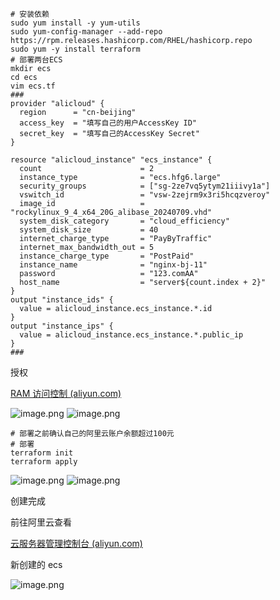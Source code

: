 
```shell
# 安装依赖
sudo yum install -y yum-utils
sudo yum-config-manager --add-repo https://rpm.releases.hashicorp.com/RHEL/hashicorp.repo
sudo yum -y install terraform
# 部署两台ECS
mkdir ecs
cd ecs
vim ecs.tf
###
provider "alicloud" {
  region      = "cn-beijing"
  access_key  = "填写自己的用户AccessKey ID"
  secret_key  = "填写自己的AccessKey Secret"
}

resource "alicloud_instance" "ecs_instance" {
  count                      = 2
  instance_type              = "ecs.hfg6.large"
  security_groups            = ["sg-2ze7vq5ytym21iiivy1a"]
  vswitch_id                 = "vsw-2zejrm9x3ri5hcqzveroy"
  image_id                   = "rockylinux_9_4_x64_20G_alibase_20240709.vhd"
  system_disk_category       = "cloud_efficiency"
  system_disk_size           = 40
  internet_charge_type       = "PayByTraffic"
  internet_max_bandwidth_out = 5
  instance_charge_type       = "PostPaid"
  instance_name              = "nginx-bj-11"
  password                   = "123.comAA"
  host_name                  = "server${count.index + 2}"
}
output "instance_ids" {
  value = alicloud_instance.ecs_instance.*.id
}
output "instance_ips" {
  value = alicloud_instance.ecs_instance.*.public_ip
}
###
```

授权

[RAM 访问控制 (aliyun.com)](https://ram.console.aliyun.com/users)

![image.png](https://gitee.com/zhaojiedong/img/raw/master/20240903180114.png)
![image.png](https://gitee.com/zhaojiedong/img/raw/master/20240903180156.png)

```shell
# 部署之前确认自己的阿里云账户余额超过100元
# 部署
terraform init
terraform apply
```

![image.png](https://gitee.com/zhaojiedong/img/raw/master/20240903180252.png)
![image.png](https://gitee.com/zhaojiedong/img/raw/master/20240903180301.png)

创建完成

前往阿里云查看

[云服务器管理控制台 (aliyun.com)](https://ecs.console.aliyun.com/home)

新创建的 ecs

![image.png](https://gitee.com/zhaojiedong/img/raw/master/20240903180342.png)

